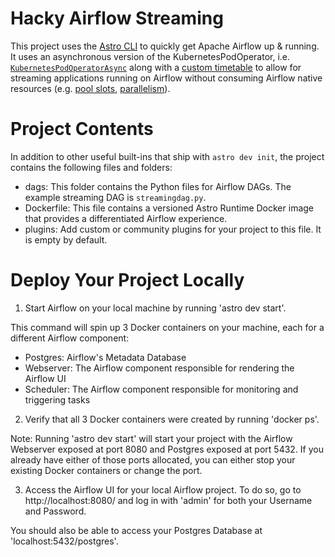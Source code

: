 Hacky Airflow Streaming
========

This project uses the [Astro CLI](https://github.com/astronomer/astro-cli) to quickly get Apache Airflow up & running. It uses an asynchronous version of the KubernetesPodOperator, i.e. [`KubernetesPodOperatorAsync`](https://registry.astronomer.io/providers/astronomer-providers/modules/kubernetespodoperatorasync) along with a [custom timetable](https://airflow.apache.org/docs/apache-airflow/stable/howto/timetable.html) to allow for streaming applications running on Airflow without consuming Airflow native resources (e.g. [pool slots](https://airflow.apache.org/docs/apache-airflow/stable/concepts/pools.html), [parallelism](https://airflow.apache.org/docs/apache-airflow/stable/configurations-ref.html#parallelism)).

Project Contents
================

In addition to other useful built-ins that ship with `astro dev init`, the project contains the following files and folders:

- dags: This folder contains the Python files for Airflow DAGs. The example streaming DAG is `streamingdag.py`.
- Dockerfile: This file contains a versioned Astro Runtime Docker image that provides a differentiated Airflow experience.
- plugins: Add custom or community plugins for your project to this file. It is empty by default.

Deploy Your Project Locally
===========================

1. Start Airflow on your local machine by running 'astro dev start'.

This command will spin up 3 Docker containers on your machine, each for a different Airflow component:

- Postgres: Airflow's Metadata Database
- Webserver: The Airflow component responsible for rendering the Airflow UI
- Scheduler: The Airflow component responsible for monitoring and triggering tasks

2. Verify that all 3 Docker containers were created by running 'docker ps'.

Note: Running 'astro dev start' will start your project with the Airflow Webserver exposed at port 8080 and Postgres exposed at port 5432. If you already have either of those ports allocated, you can either stop your existing Docker containers or change the port.

3. Access the Airflow UI for your local Airflow project. To do so, go to http://localhost:8080/ and log in with 'admin' for both your Username and Password.

You should also be able to access your Postgres Database at 'localhost:5432/postgres'.
